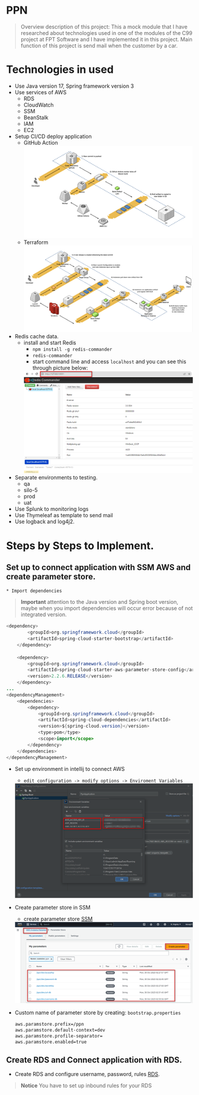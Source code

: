 # PPN
>Overview description of this project: This a mock module that I have researched about technologies used in one of the modules of the C99 project at FPT Software and I have implemented it in this project. Main function of this project is send mail when the customer by a car.
# Technologies in used
- Use Java version 17, Spring framework version 3
- Use services of AWS
  * RDS
  * CloudWatch
  * SSM
  * BeanStalk
  * IAM
  * EC2
- Setup CI/CD deploy application
  * GitHub Action
    <picture>
        <source media="(prefers-color-scheme: dark)" srcset="https://github.com/letung999/PPN/blob/3ab0c21b73442dab3ccf658db810a7f21aeea5cf/images/JavaCI.png?raw=true">
        <source media="(prefers-color-scheme: light)" srcset="https://github.com/letung999/PPN/blob/3ab0c21b73442dab3ccf658db810a7f21aeea5cf/images/JavaCI.png?raw=true">
        <img alt="The follow of system" src="https://github.com/letung999/PPN/blob/3ab0c21b73442dab3ccf658db810a7f21aeea5cf/images/JavaCI.png?raw=true">
    </picture>
  * Terraform
    <picture>
        <source media="(prefers-color-scheme: dark)" srcset="https://github.com/letung999/PPN/blob/dev/images/TerraformCD.png?raw=true">
        <source media="(prefers-color-scheme: light)" srcset="https://github.com/letung999/PPN/blob/dev/images/TerraformCD.png?raw=true">
        <img alt="The follow of system" src="https://github.com/letung999/PPN/blob/dev/images/TerraformCD.png?raw=true">
    </picture>
- Redis cache data.
    * install and start Redis
        * `npm install -g redis-commander`
        * `redis-commander`
        *  start command line and access `localhost` and you can see this through picture below:
        <picture>
                <source media="(prefers-color-scheme: dark)" srcset="https://github.com/letung999/PPN/blob/dev/images/Redis.png?raw=true">
                <source media="(prefers-color-scheme: light)" srcset="https://github.com/letung999/PPN/blob/dev/images/Redis.png?raw=true">
                <img alt="The follow of system" src="https://github.com/letung999/PPN/blob/dev/images/Redis.png?raw=true">
        </picture>
- Separate environments to testing.
  * qa
  * silo-5
  * prod
  * uat
- Use Splunk to monitoring logs
- Use Thymeleaf as template to send mail
- Use logback and log4j2.

# Steps by Steps to Implement.

## Set up to connect application with SSM AWS and create parameter store.
    * Import dependencies
> **Important**
> attention to the Java version and Spring boot version, maybe when you import dependencies will occur error because of not integrated version.
  ``` java
  <dependency>
          <groupId>org.springframework.cloud</groupId>
          <artifactId>spring-cloud-starter-bootstrap</artifactId>
      </dependency>

      <dependency>
          <groupId>org.springframework.cloud</groupId>
          <artifactId>spring-cloud-starter-aws-parameter-store-config</artifactId>
          <version>2.2.6.RELEASE</version>
      </dependency>
  ...
  <dependencyManagement>
      <dependencies>
          <dependency>
              <groupId>org.springframework.cloud</groupId>
              <artifactId>spring-cloud-dependencies</artifactId>
              <version>${spring-cloud.version}</version>
              <type>pom</type>
              <scope>import</scope>
          </dependency>
      </dependencies>
  </dependencyManagement>
  ```
- Set up environment in intellij to connect AWS
    * `edit configuration -> modify options -> Enviroment Variables`
    <picture>
            <source media="(prefers-color-scheme: dark)" srcset="https://raw.githubusercontent.com/letung999/PPN/cbde070e36c6f8be4724dfd36c01c6d958e275e3/images/EnviromentIntellj_AWS.png">
            <source media="(prefers-color-scheme: light)" srcset="https://raw.githubusercontent.com/letung999/PPN/cbde070e36c6f8be4724dfd36c01c6d958e275e3/images/EnviromentIntellj_AWS.png">
            <img alt="The follow of system" src="https://raw.githubusercontent.com/letung999/PPN/cbde070e36c6f8be4724dfd36c01c6d958e275e3/images/EnviromentIntellj_AWS.png">
    </picture>
- Create parameter store in SSM
    * create parameter store [SSM](https://docs.aws.amazon.com/systems-manager/latest/userguide/parameter-create-console.html)
    <picture>
            <source media="(prefers-color-scheme: dark)" srcset="https://raw.githubusercontent.com/letung999/PPN/cbde070e36c6f8be4724dfd36c01c6d958e275e3/images/SSM.png">
            <source media="(prefers-color-scheme: light)" srcset="https://raw.githubusercontent.com/letung999/PPN/cbde070e36c6f8be4724dfd36c01c6d958e275e3/images/SSM.png">
            <img alt="The follow of system" src="https://raw.githubusercontent.com/letung999/PPN/cbde070e36c6f8be4724dfd36c01c6d958e275e3/images/SSM.png">
    </picture>
    
- Custom name of parameter store by creating: `bootstrap.properties`
    ```
    aws.paramstore.prefix=/ppn
    aws.paramstore.default-context=dev
    aws.paramstore.profile-separator=
    aws.paramstore.enabled=true
    ```
  
## Create RDS and Connect application with RDS.
- Create RDS and configure username, password, rules [RDS](https://aws.amazon.com/getting-started/hands-on/create-mysql-db/).
> **Notice** 
> You have to set up inbound rules for your RDS

 